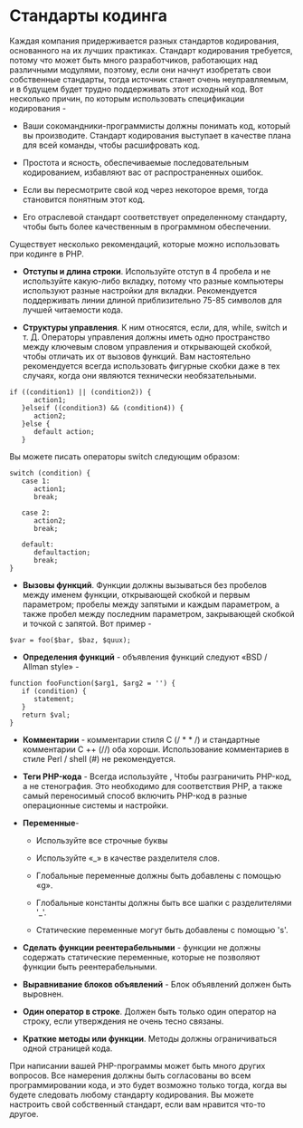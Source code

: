 # Стандарты кодинга
Каждая компания придерживается разных стандартов кодирования, основанного на их лучших практиках. 
Стандарт кодирования требуется, потому что может быть много разработчиков, работающих над различными модулями, 
поэтому, если они начнут изобретать свои собственные стандарты, тогда источник станет очень неуправляемым, 
и в будущем будет трудно поддерживать этот исходный код.
Вот несколько причин, по которым использовать спецификации кодирования -

* Ваши сокомандники-программисты должны понимать код, который вы производите. 
Стандарт кодирования выступает в качестве плана для всей команды, чтобы расшифровать код.

* Простота и ясность, обеспечиваемые последовательным кодированием, избавляют вас от распространенных ошибок.

* Если вы пересмотрите свой код через некоторое время, тогда становится понятным этот код.

* Его отраслевой стандарт соответствует определенному стандарту, чтобы быть более качественным в программном обеспечении.

Существует несколько рекомендаций, которые можно использовать при кодинге в PHP.

* **Отступы и длина строки**. Используйте отступ в 4 пробела и не используйте какую-либо вкладку, 
потому что разные компьютеры используют разные настройки для вкладки. 
Рекомендуется поддерживать линии длиной приблизительно 75-85 символов для лучшей читаемости кода.

* **Структуры управления**. К ним относятся, если, для, while, switch и т. Д. 
Операторы управления должны иметь одно пространство между ключевым словом управления и открывающей скобкой, 
чтобы отличать их от вызовов функций. Вам настоятельно рекомендуется всегда использовать фигурные скобки даже в тех случаях, 
когда они являются технически необязательными.

```
if ((condition1) || (condition2)) {
      action1;
   }elseif ((condition3) && (condition4)) {
      action2;
   }else {
      default action;
   } 
```

Вы можете писать операторы switch следующим образом:
```
switch (condition) {
   case 1:
      action1;
      break;
   
   case 2:
      action2;
      break;
         
   default:
      defaultaction;
      break;
}
```

* **Вызовы функций**. Функции должны вызываться без пробелов между именем функции, открывающей скобкой и первым параметром; 
пробелы между запятыми и каждым параметром, а также пробел между последним параметром, 
закрывающей скобкой и точкой с запятой. Вот пример -
```
$var = foo($bar, $baz, $quux);
```

* **Определения функций** - объявления функций следуют «BSD / Allman style» -
```
function fooFunction($arg1, $arg2 = '') {
   if (condition) {
      statement;
   }
   return $val;
}
```

* **Комментарии** - комментарии стиля C (/ * * /) и стандартные комментарии C ++ (//) оба хороши. 
Использование комментариев в стиле Perl / shell (#) не рекомендуется.

* **Теги PHP-кода** - Всегда используйте <? Php?>, Чтобы разграничить PHP-код, а не <? ?> стенография. 
Это необходимо для соответствия PHP, а также самый переносимый способ включить PHP-код в разные операционные системы и настройки.

* **Переменные**-

  * Используйте все строчные буквы
  
  * Используйте «_» в качестве разделителя слов.
  
  * Глобальные переменные должны быть добавлены с помощью «g».
  
  * Глобальные константы должны быть все шапки с разделителями '_'.
  
  * Статические переменные могут быть добавлены с помощью 's'.
  
* **Сделать функции реентерабельными** - функции не должны содержать статические переменные, 
которые не позволяют функции быть реентерабельными.  

* **Выравнивание блоков объявлений** - Блок объявлений должен быть выровнен.

* **Один оператор в строке**. Должен быть только один оператор на строку, если утверждения не очень тесно связаны.

* **Краткие методы или функции**. Методы должны ограничиваться одной страницей кода.

При написании вашей PHP-программы может быть много других вопросов. 
Все намерения должны быть согласованы во всем программировании кода, и это будет возможно только тогда, 
когда вы будете следовать любому стандарту кодирования. 
Вы можете настроить свой собственный стандарт, если вам нравится что-то другое.
